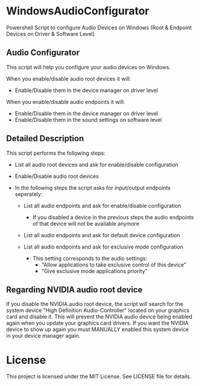 # WindowsAudioConfigurator
Powershell Script to configure Audio Devices on Windows (Root &amp; Endpoint Devices on Driver &amp; Software Level)

## Audio Configurator

This script will help you configure your audio devices on Windows.

When you enable/disable audio root devices it will:
 - Enable/Disable them in the device manager on driver level

When you enable/disable audio endpoints it will:
 - Enable/Disable them in the device manager on driver level
 - Enable/Disable them in the sound settings on software level


## Detailed Description

This script performs the following steps:
 - List all audio root devices and ask for enable/disable configuration
 - Enable/Disable audio root devices

 - In the following steps the script asks for input/output endpoints seperately:
     - List all audio endpoints and ask for enable/disable configuration
        + If you disabled a device in the previous steps the audio endpoints of that device will not be available anymore

     - List all audio endpoints and ask for default device configuration

     - List all audio endpoints and ask for exclusive mode configuration
        + This setting corresponds to the audio settings:
           + "Allow applications to take exclusive control of this device"
           + "Give exclusive mode applications priority"


## Regarding NVIDIA audio root device

If you disable the NVIDIA audio root device, the script
will search for the system device "High Definition Audio-Controller"
located on your graphics card and disable it. This will
prevent the NVIDIA audio device being enabled again
when you update your graphics card drivers.
If you want the NVIDIA device to show up again you must
MANUALLY enabled this system device in your device manager again.

# License
This project is licensed under the MIT License. See LICENSE file for details.
